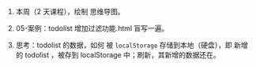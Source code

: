 1. 本周（2 天课程），绘制 思维导图。

2. 05-案例：todolist 增加过滤功能.html 盲写一遍。

3. 思考：todolist 的数据，如何 被 `localStorage` 存储到本地（硬盘），即 新增的 todolist ，被存到 localStorage 中；刷新，其新增的数据还在。
